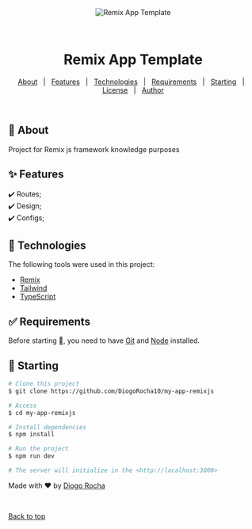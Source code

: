 <div align="center" id="top"> 
  <img src="./.github/app.gif" alt="Remix App Template" />

  &#xa0;

  <!-- <a href="https://remixapptemplate.netlify.app">Demo</a> -->
</div>

<h1 align="center">Remix App Template</h1>


<!-- Status -->

<!-- <h4 align="center"> 
	🚧  Remix App Template 🚀 Under construction...  🚧
</h4> 

<hr> -->

<p align="center">
  <a href="#dart-about">About</a> &#xa0; | &#xa0; 
  <a href="#sparkles-features">Features</a> &#xa0; | &#xa0;
  <a href="#rocket-technologies">Technologies</a> &#xa0; | &#xa0;
  <a href="#white_check_mark-requirements">Requirements</a> &#xa0; | &#xa0;
  <a href="#checkered_flag-starting">Starting</a> &#xa0; | &#xa0;
  <a href="#memo-license">License</a> &#xa0; | &#xa0;
  <a href="https://github.com/{{YOUR_GITHUB_USERNAME}}" target="_blank">Author</a>
</p>

<br>

## :dart: About ##

Project for Remix js framework knowledge purposes

## :sparkles: Features ##

:heavy_check_mark: Routes;\
:heavy_check_mark: Design;\
:heavy_check_mark: Configs;

## :rocket: Technologies ##

The following tools were used in this project:

- [Remix](https://remix.run)
- [Tailwind](https://tailwindui.com)
- [TypeScript](https://www.typescriptlang.org/)

## :white_check_mark: Requirements ##

Before starting :checkered_flag:, you need to have [Git](https://git-scm.com) and [Node](https://nodejs.org/en/) installed.

## :checkered_flag: Starting ##

```bash
# Clone this project
$ git clone https://github.com/DiogoRocha10/my-app-remixjs

# Access
$ cd my-app-remixjs

# Install dependencies
$ npm install

# Run the project
$ npm run dev

# The server will initialize in the <http://localhost:3000>
```


Made with :heart: by <a href="https://github.com/DiogoRocha10" target="_blank">Diogo Rocha</a>

&#xa0;

<a href="#top">Back to top</a>
